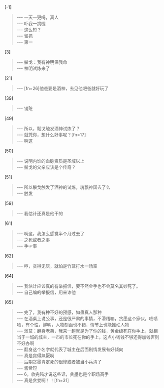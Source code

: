
[-1] 
>--- 一天一更吗，真人<br>
>--- 吓我一跳喔<br>
>--- 这么短？<br>
>--- 留抓<br>
>--- 第一<br>

[3] 
>--- 鬃戈：我有神明保我命<br>
>--- 神明试炼来了<br>

[21] 
>--- [fn=26]他爸要是酒神，去见他吧爸就好玩了<br>

[39] 
>--- 销赃<br>

[49] 
>--- 所以，鬆戈触发酒神试炼了？<br>
>--- 就凭你，想什么好事呢？[fn=17]<br>
>--- 啊这<br>

[50] 
>--- 说明内谁的血脉资质是圣域以上<br>
>--- 鬃戈的父亲应该是个传奇？<br>

[51] 
>--- 所以鬃戈触发了酒神的试炼，魂飘神国去了么<br>
>--- 触发<br>

[59] 
>--- 我估计还真是他干的<br>

[61] 
>--- 啊这，我怎么感觉半个月过去了<br>
>--- 之死或者之事<br>
>--- 手☞事<br>

[62] 
>--- 哼，贪得无厌，就怕是竹篮打水一场空<br>

[64] 
>--- 我估计应该真的有举报信，要不然金手也不会莫名其妙死了。<br>
>--- 自己编的举报信，用来诈他<br>

[65] 
>--- 完了，我有种不好的预感，如蛊真人那种<br>
>--- 在酒桌上说公事，还是很严肃的事情，不滑稽嘛，贪墨这个家伙，啧啧啧，有个性，鲜明，人物刻画也不错，情节上也能推动人物<br>
>--- 滩莫：翻身老弟，我来一趟就是为了你的钱，黄金级死在你手上，就相当于一城的城主，一市的市长死在你的手上，这点小钱钱不够还得加钱否则不好办啊<br>
>--- 翻身这个名字就代表了城主在后面剧情发展有好倾向<br>
>--- 真是貪得無厭啊<br>
>--- 后期贪墨肯定死的很惨或者被当小兵清了<br>
>--- 酱紫短<br>
>--- 6，收完贿才说这些话，贪墨也是个职场高手<br>
>--- 真是贪婪啊！！[fn=31]<br>
